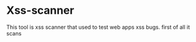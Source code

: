 # Xss-scanner
This tool is xss scanner that used to test web apps xss bugs.  first of all it scans 
